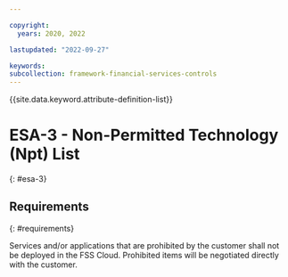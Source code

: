 ```yaml
---

copyright:
  years: 2020, 2022

lastupdated: "2022-09-27"

keywords: 
subcollection: framework-financial-services-controls
---
```


{{site.data.keyword.attribute-definition-list}}

         
# ESA-3 - Non-Permitted Technology (Npt) List
{: #esa-3}

## Requirements
{: #requirements}

Services and/or applications that are prohibited by the customer shall not be deployed in the FSS Cloud. Prohibited items will be negotiated directly with the customer.



